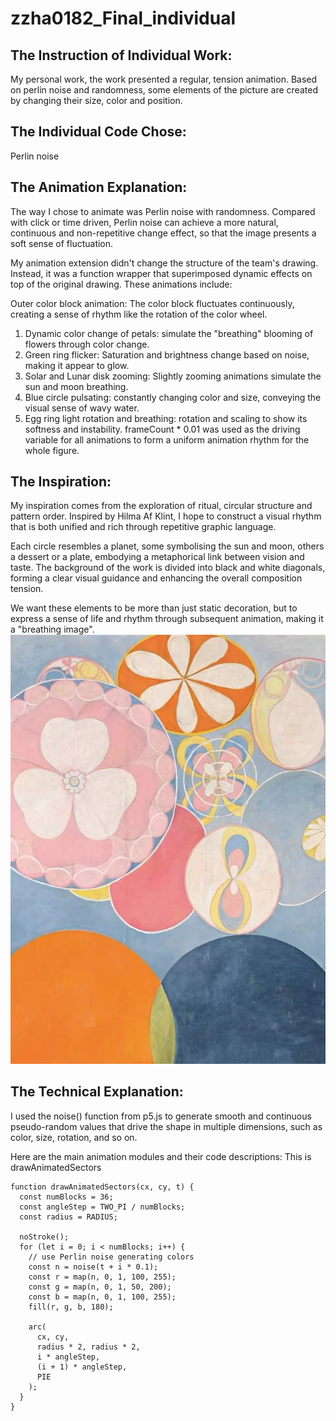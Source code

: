 # zzha0182_Final_individual
## The Instruction of Individual Work:
My personal work, the work presented a regular, tension animation. Based on perlin noise and randomness, some elements of the picture are created by changing their size, color and position.
## The Individual Code Chose:
Perlin noise
## The Animation Explanation:
The way I chose to animate was Perlin noise with randomness. Compared with click or time driven, Perlin noise can achieve a more natural, continuous and non-repetitive change effect, so that the image presents a soft sense of fluctuation.

My animation extension didn't change the structure of the team's drawing. Instead, it was a function wrapper that superimposed dynamic effects on top of the original drawing. These animations include:

Outer color block animation: The color block fluctuates continuously, creating a sense of rhythm like the rotation of the color wheel.
1. Dynamic color change of petals: simulate the "breathing" blooming of flowers through color change.
2. Green ring flicker: Saturation and brightness change based on noise, making it appear to glow.
3. Solar and Lunar disk zooming: Slightly zooming animations simulate the sun and moon breathing.
4. Blue circle pulsating: constantly changing color and size, conveying the visual sense of wavy water.
5. Egg ring light rotation and breathing: rotation and scaling to show its softness and instability.
frameCount * 0.01 was used as the driving variable for all animations to form a uniform animation rhythm for the whole figure.

## The Inspiration:

My inspiration comes from the exploration of ritual, circular structure and pattern order. Inspired by Hilma Af Klint, I hope to construct a visual rhythm that is both unified and rich through repetitive graphic language.

Each circle resembles a planet, some symbolising the sun and moon, others a dessert or a plate, embodying a metaphorical link between vision and taste. The background of the work is divided into black and white diagonals, forming a clear visual guidance and enhancing the overall composition tension.

We want these elements to be more than just static decoration, but to express a sense of life and rhythm through subsequent animation, making it a "breathing image".
![inspiration-static](inspiration.jpg)

## The Technical Explanation:
I used the noise() function from p5.js to generate smooth and continuous pseudo-random values that drive the shape in multiple dimensions, such as color, size, rotation, and so on.

Here are the main animation modules and their code descriptions:
This is drawAnimatedSectors
```
function drawAnimatedSectors(cx, cy, t) {
  const numBlocks = 36;
  const angleStep = TWO_PI / numBlocks;
  const radius = RADIUS;

  noStroke();
  for (let i = 0; i < numBlocks; i++) {
    // use Perlin noise generating colors
    const n = noise(t + i * 0.1);
    const r = map(n, 0, 1, 100, 255);
    const g = map(n, 0, 1, 50, 200);
    const b = map(n, 0, 1, 100, 255);
    fill(r, g, b, 180); 

    arc(
      cx, cy,
      radius * 2, radius * 2,
      i * angleStep,
      (i + 1) * angleStep,
      PIE
    );
  }
}
```